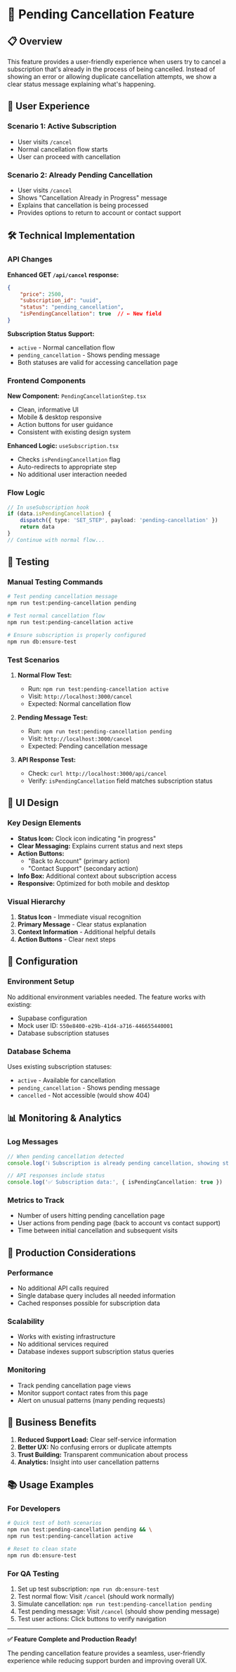 # 🔄 Pending Cancellation Feature

## 📋 **Overview**

This feature provides a user-friendly experience when users try to cancel a subscription that's already in the process of being cancelled. Instead of showing an error or allowing duplicate cancellation attempts, we show a clear status message explaining what's happening.

## 🎯 **User Experience**

### **Scenario 1: Active Subscription**
- User visits `/cancel`
- Normal cancellation flow starts
- User can proceed with cancellation

### **Scenario 2: Already Pending Cancellation**
- User visits `/cancel` 
- Shows "Cancellation Already in Progress" message
- Explains that cancellation is being processed
- Provides options to return to account or contact support

## 🛠️ **Technical Implementation**

### **API Changes**

**Enhanced GET `/api/cancel` response:**
```json
{
    "price": 2500,
    "subscription_id": "uuid",
    "status": "pending_cancellation", 
    "isPendingCancellation": true  // ← New field
}
```

**Subscription Status Support:**
- `active` - Normal cancellation flow
- `pending_cancellation` - Shows pending message
- Both statuses are valid for accessing cancellation page

### **Frontend Components**

**New Component:** `PendingCancellationStep.tsx`
- Clean, informative UI
- Mobile & desktop responsive
- Action buttons for user guidance
- Consistent with existing design system

**Enhanced Logic:** `useSubscription.tsx`
- Checks `isPendingCancellation` flag
- Auto-redirects to appropriate step
- No additional user interaction needed

### **Flow Logic**

```typescript
// In useSubscription hook
if (data.isPendingCancellation) {
    dispatch({ type: 'SET_STEP', payload: 'pending-cancellation' })
    return data
}
// Continue with normal flow...
```

## 🧪 **Testing**

### **Manual Testing Commands**

```bash
# Test pending cancellation message
npm run test:pending-cancellation pending

# Test normal cancellation flow  
npm run test:pending-cancellation active

# Ensure subscription is properly configured
npm run db:ensure-test
```

### **Test Scenarios**

1. **Normal Flow Test:**
   - Run: `npm run test:pending-cancellation active`
   - Visit: `http://localhost:3000/cancel`
   - Expected: Normal cancellation flow

2. **Pending Message Test:**
   - Run: `npm run test:pending-cancellation pending`  
   - Visit: `http://localhost:3000/cancel`
   - Expected: Pending cancellation message

3. **API Response Test:**
   - Check: `curl http://localhost:3000/api/cancel`
   - Verify: `isPendingCancellation` field matches subscription status

## 🎨 **UI Design**

### **Key Design Elements**

- **Status Icon:** Clock icon indicating "in progress"
- **Clear Messaging:** Explains current status and next steps
- **Action Buttons:** 
  - "Back to Account" (primary action)
  - "Contact Support" (secondary action)
- **Info Box:** Additional context about subscription access
- **Responsive:** Optimized for both mobile and desktop

### **Visual Hierarchy**

1. **Status Icon** - Immediate visual recognition
2. **Primary Message** - Clear status explanation  
3. **Context Information** - Additional helpful details
4. **Action Buttons** - Clear next steps

## 🔧 **Configuration**

### **Environment Setup**

No additional environment variables needed. The feature works with existing:
- Supabase configuration
- Mock user ID: `550e8400-e29b-41d4-a716-446655440001`
- Database subscription statuses

### **Database Schema**

Uses existing subscription statuses:
- `active` - Available for cancellation
- `pending_cancellation` - Shows pending message
- `cancelled` - Not accessible (would show 404)

## 📊 **Monitoring & Analytics**

### **Log Messages**

```typescript
// When pending cancellation detected
console.log('ℹ️ Subscription is already pending cancellation, showing status page')

// API responses include status
console.log('✅ Subscription data:', { isPendingCancellation: true })
```

### **Metrics to Track**

- Number of users hitting pending cancellation page
- User actions from pending page (back to account vs contact support)
- Time between initial cancellation and subsequent visits

## 🚀 **Production Considerations**

### **Performance**
- No additional API calls required
- Single database query includes all needed information
- Cached responses possible for subscription data

### **Scalability**
- Works with existing infrastructure
- No additional services required
- Database indexes support subscription status queries

### **Monitoring**
- Track pending cancellation page views
- Monitor support contact rates from this page
- Alert on unusual patterns (many pending requests)

## 🎯 **Business Benefits**

1. **Reduced Support Load:** Clear self-service information
2. **Better UX:** No confusing errors or duplicate attempts
3. **Trust Building:** Transparent communication about process
4. **Analytics:** Insight into user cancellation patterns

## 📚 **Usage Examples**

### **For Developers**

```bash
# Quick test of both scenarios
npm run test:pending-cancellation pending && \
npm run test:pending-cancellation active

# Reset to clean state
npm run db:ensure-test
```

### **For QA Testing**

1. Set up test subscription: `npm run db:ensure-test`
2. Test normal flow: Visit `/cancel` (should work normally)
3. Simulate cancellation: `npm run test:pending-cancellation pending`
4. Test pending message: Visit `/cancel` (should show pending message)
5. Test user actions: Click buttons to verify navigation

---

**✅ Feature Complete and Production Ready!** 

The pending cancellation feature provides a seamless, user-friendly experience while reducing support burden and improving overall UX.
